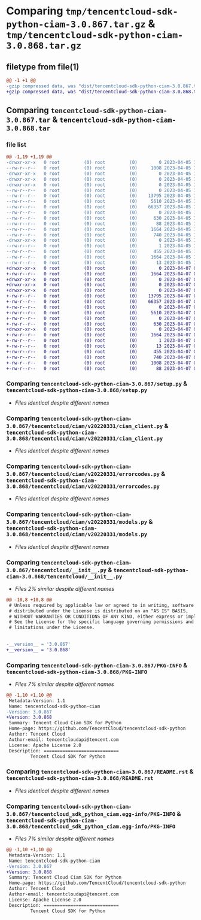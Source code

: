 # Comparing `tmp/tencentcloud-sdk-python-ciam-3.0.867.tar.gz` & `tmp/tencentcloud-sdk-python-ciam-3.0.868.tar.gz`

## filetype from file(1)

```diff
@@ -1 +1 @@
-gzip compressed data, was "dist/tencentcloud-sdk-python-ciam-3.0.867.tar", last modified: Wed Apr  5 16:24:56 2023, max compression
+gzip compressed data, was "dist/tencentcloud-sdk-python-ciam-3.0.868.tar", last modified: Fri Apr  7 00:23:56 2023, max compression
```

## Comparing `tencentcloud-sdk-python-ciam-3.0.867.tar` & `tencentcloud-sdk-python-ciam-3.0.868.tar`

### file list

```diff
@@ -1,19 +1,19 @@
-drwxr-xr-x   0 root         (0) root         (0)        0 2023-04-05 16:24:56.000000 tencentcloud-sdk-python-ciam-3.0.867/
--rw-r--r--   0 root         (0) root         (0)     1008 2023-04-05 16:24:56.000000 tencentcloud-sdk-python-ciam-3.0.867/setup.py
-drwxr-xr-x   0 root         (0) root         (0)        0 2023-04-05 16:24:56.000000 tencentcloud-sdk-python-ciam-3.0.867/tencentcloud/
-drwxr-xr-x   0 root         (0) root         (0)        0 2023-04-05 16:24:56.000000 tencentcloud-sdk-python-ciam-3.0.867/tencentcloud/ciam/
-drwxr-xr-x   0 root         (0) root         (0)        0 2023-04-05 16:24:56.000000 tencentcloud-sdk-python-ciam-3.0.867/tencentcloud/ciam/v20220331/
--rw-r--r--   0 root         (0) root         (0)        0 2023-04-05 16:24:56.000000 tencentcloud-sdk-python-ciam-3.0.867/tencentcloud/ciam/v20220331/__init__.py
--rw-r--r--   0 root         (0) root         (0)    13795 2023-04-05 16:24:56.000000 tencentcloud-sdk-python-ciam-3.0.867/tencentcloud/ciam/v20220331/ciam_client.py
--rw-r--r--   0 root         (0) root         (0)     5610 2023-04-05 16:24:56.000000 tencentcloud-sdk-python-ciam-3.0.867/tencentcloud/ciam/v20220331/errorcodes.py
--rw-r--r--   0 root         (0) root         (0)    66357 2023-04-05 16:24:56.000000 tencentcloud-sdk-python-ciam-3.0.867/tencentcloud/ciam/v20220331/models.py
--rw-r--r--   0 root         (0) root         (0)        0 2023-04-05 16:24:56.000000 tencentcloud-sdk-python-ciam-3.0.867/tencentcloud/ciam/__init__.py
--rw-r--r--   0 root         (0) root         (0)      630 2023-04-05 16:24:56.000000 tencentcloud-sdk-python-ciam-3.0.867/tencentcloud/__init__.py
--rw-r--r--   0 root         (0) root         (0)       88 2023-04-05 16:24:56.000000 tencentcloud-sdk-python-ciam-3.0.867/setup.cfg
--rw-r--r--   0 root         (0) root         (0)     1664 2023-04-05 16:24:56.000000 tencentcloud-sdk-python-ciam-3.0.867/PKG-INFO
--rw-r--r--   0 root         (0) root         (0)      740 2023-04-05 16:24:56.000000 tencentcloud-sdk-python-ciam-3.0.867/README.rst
-drwxr-xr-x   0 root         (0) root         (0)        0 2023-04-05 16:24:56.000000 tencentcloud-sdk-python-ciam-3.0.867/tencentcloud_sdk_python_ciam.egg-info/
--rw-r--r--   0 root         (0) root         (0)        1 2023-04-05 16:24:56.000000 tencentcloud-sdk-python-ciam-3.0.867/tencentcloud_sdk_python_ciam.egg-info/dependency_links.txt
--rw-r--r--   0 root         (0) root         (0)      455 2023-04-05 16:24:56.000000 tencentcloud-sdk-python-ciam-3.0.867/tencentcloud_sdk_python_ciam.egg-info/SOURCES.txt
--rw-r--r--   0 root         (0) root         (0)     1664 2023-04-05 16:24:56.000000 tencentcloud-sdk-python-ciam-3.0.867/tencentcloud_sdk_python_ciam.egg-info/PKG-INFO
--rw-r--r--   0 root         (0) root         (0)       13 2023-04-05 16:24:56.000000 tencentcloud-sdk-python-ciam-3.0.867/tencentcloud_sdk_python_ciam.egg-info/top_level.txt
+drwxr-xr-x   0 root         (0) root         (0)        0 2023-04-07 00:23:56.000000 tencentcloud-sdk-python-ciam-3.0.868/
+-rw-r--r--   0 root         (0) root         (0)     1664 2023-04-07 00:23:56.000000 tencentcloud-sdk-python-ciam-3.0.868/PKG-INFO
+drwxr-xr-x   0 root         (0) root         (0)        0 2023-04-07 00:23:56.000000 tencentcloud-sdk-python-ciam-3.0.868/tencentcloud/
+drwxr-xr-x   0 root         (0) root         (0)        0 2023-04-07 00:23:56.000000 tencentcloud-sdk-python-ciam-3.0.868/tencentcloud/ciam/
+drwxr-xr-x   0 root         (0) root         (0)        0 2023-04-07 00:23:56.000000 tencentcloud-sdk-python-ciam-3.0.868/tencentcloud/ciam/v20220331/
+-rw-r--r--   0 root         (0) root         (0)    13795 2023-04-07 00:23:55.000000 tencentcloud-sdk-python-ciam-3.0.868/tencentcloud/ciam/v20220331/ciam_client.py
+-rw-r--r--   0 root         (0) root         (0)    66357 2023-04-07 00:23:55.000000 tencentcloud-sdk-python-ciam-3.0.868/tencentcloud/ciam/v20220331/models.py
+-rw-r--r--   0 root         (0) root         (0)        0 2023-04-07 00:23:55.000000 tencentcloud-sdk-python-ciam-3.0.868/tencentcloud/ciam/v20220331/__init__.py
+-rw-r--r--   0 root         (0) root         (0)     5610 2023-04-07 00:23:55.000000 tencentcloud-sdk-python-ciam-3.0.868/tencentcloud/ciam/v20220331/errorcodes.py
+-rw-r--r--   0 root         (0) root         (0)        0 2023-04-07 00:23:55.000000 tencentcloud-sdk-python-ciam-3.0.868/tencentcloud/ciam/__init__.py
+-rw-r--r--   0 root         (0) root         (0)      630 2023-04-07 00:23:55.000000 tencentcloud-sdk-python-ciam-3.0.868/tencentcloud/__init__.py
+drwxr-xr-x   0 root         (0) root         (0)        0 2023-04-07 00:23:56.000000 tencentcloud-sdk-python-ciam-3.0.868/tencentcloud_sdk_python_ciam.egg-info/
+-rw-r--r--   0 root         (0) root         (0)     1664 2023-04-07 00:23:56.000000 tencentcloud-sdk-python-ciam-3.0.868/tencentcloud_sdk_python_ciam.egg-info/PKG-INFO
+-rw-r--r--   0 root         (0) root         (0)        1 2023-04-07 00:23:56.000000 tencentcloud-sdk-python-ciam-3.0.868/tencentcloud_sdk_python_ciam.egg-info/dependency_links.txt
+-rw-r--r--   0 root         (0) root         (0)       13 2023-04-07 00:23:56.000000 tencentcloud-sdk-python-ciam-3.0.868/tencentcloud_sdk_python_ciam.egg-info/top_level.txt
+-rw-r--r--   0 root         (0) root         (0)      455 2023-04-07 00:23:56.000000 tencentcloud-sdk-python-ciam-3.0.868/tencentcloud_sdk_python_ciam.egg-info/SOURCES.txt
+-rw-r--r--   0 root         (0) root         (0)      740 2023-04-07 00:23:55.000000 tencentcloud-sdk-python-ciam-3.0.868/README.rst
+-rw-r--r--   0 root         (0) root         (0)     1008 2023-04-07 00:23:55.000000 tencentcloud-sdk-python-ciam-3.0.868/setup.py
+-rw-r--r--   0 root         (0) root         (0)       88 2023-04-07 00:23:56.000000 tencentcloud-sdk-python-ciam-3.0.868/setup.cfg
```

### Comparing `tencentcloud-sdk-python-ciam-3.0.867/setup.py` & `tencentcloud-sdk-python-ciam-3.0.868/setup.py`

 * *Files identical despite different names*

### Comparing `tencentcloud-sdk-python-ciam-3.0.867/tencentcloud/ciam/v20220331/ciam_client.py` & `tencentcloud-sdk-python-ciam-3.0.868/tencentcloud/ciam/v20220331/ciam_client.py`

 * *Files identical despite different names*

### Comparing `tencentcloud-sdk-python-ciam-3.0.867/tencentcloud/ciam/v20220331/errorcodes.py` & `tencentcloud-sdk-python-ciam-3.0.868/tencentcloud/ciam/v20220331/errorcodes.py`

 * *Files identical despite different names*

### Comparing `tencentcloud-sdk-python-ciam-3.0.867/tencentcloud/ciam/v20220331/models.py` & `tencentcloud-sdk-python-ciam-3.0.868/tencentcloud/ciam/v20220331/models.py`

 * *Files identical despite different names*

### Comparing `tencentcloud-sdk-python-ciam-3.0.867/tencentcloud/__init__.py` & `tencentcloud-sdk-python-ciam-3.0.868/tencentcloud/__init__.py`

 * *Files 2% similar despite different names*

```diff
@@ -10,8 +10,8 @@
 # Unless required by applicable law or agreed to in writing, software
 # distributed under the License is distributed on an "AS IS" BASIS,
 # WITHOUT WARRANTIES OR CONDITIONS OF ANY KIND, either express or implied.
 # See the License for the specific language governing permissions and
 # limitations under the License.
 
 
-__version__ = '3.0.867'
+__version__ = '3.0.868'
```

### Comparing `tencentcloud-sdk-python-ciam-3.0.867/PKG-INFO` & `tencentcloud-sdk-python-ciam-3.0.868/PKG-INFO`

 * *Files 7% similar despite different names*

```diff
@@ -1,10 +1,10 @@
 Metadata-Version: 1.1
 Name: tencentcloud-sdk-python-ciam
-Version: 3.0.867
+Version: 3.0.868
 Summary: Tencent Cloud Ciam SDK for Python
 Home-page: https://github.com/TencentCloud/tencentcloud-sdk-python
 Author: Tencent Cloud
 Author-email: tencentcloudapi@tencent.com
 License: Apache License 2.0
 Description: ============================
         Tencent Cloud SDK for Python
```

### Comparing `tencentcloud-sdk-python-ciam-3.0.867/README.rst` & `tencentcloud-sdk-python-ciam-3.0.868/README.rst`

 * *Files identical despite different names*

### Comparing `tencentcloud-sdk-python-ciam-3.0.867/tencentcloud_sdk_python_ciam.egg-info/PKG-INFO` & `tencentcloud-sdk-python-ciam-3.0.868/tencentcloud_sdk_python_ciam.egg-info/PKG-INFO`

 * *Files 7% similar despite different names*

```diff
@@ -1,10 +1,10 @@
 Metadata-Version: 1.1
 Name: tencentcloud-sdk-python-ciam
-Version: 3.0.867
+Version: 3.0.868
 Summary: Tencent Cloud Ciam SDK for Python
 Home-page: https://github.com/TencentCloud/tencentcloud-sdk-python
 Author: Tencent Cloud
 Author-email: tencentcloudapi@tencent.com
 License: Apache License 2.0
 Description: ============================
         Tencent Cloud SDK for Python
```

